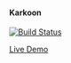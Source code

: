 #### Karkoon

[![Build Status](https://travis-ci.org/karrkun/karkoon.svg?branch=master)](https://travis-ci.org/karrkun/karkoon)

[Live Demo](https://karrkun.github.io/karkoon/client/)
